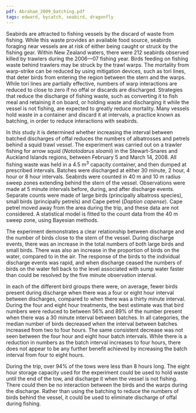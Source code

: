 ```yaml
---
pdf: Abraham_2009_batching.pdf
tags: edward, bycatch, seabird, dragonfly
---
```

Seabirds are attracted to fishing vessels by the discard of waste from fishing. While this waste provides an available food source, seabirds foraging near vessels are at risk of either being caught or struck by the fishing gear. Within New Zealand waters, there were 212 seabirds observed killed by trawlers during the 2006—07 fishing year. Birds feeding on fishing waste behind trawlers may be struck by the trawl warps. The mortality from warp-strike can be reduced by using mitigation devices, such as tori lines, that deter birds from entering the region between the stern and the warps. While tori lines are partially effective, numbers of warp interactions are reduced to close to zero if no offal or discards are discharged. Strategies that reduce the discharge of fishing waste, such as converting it to fish meal and retaining it on board, or holding waste and discharging it while the vessel is not fishing, are expected to greatly reduce mortality. Many vessels hold waste in a container and discard it at intervals, a practice known as batching, in order to reduce interactions with seabirds.

In this study it is determined whether increasing the interval between batched discharges of offal reduces the numbers of albatrosses and petrels behind a squid trawl vessel. The experiment was carried out on a trawler fishing for arrow squid (*Nototodarus sloanii*) in the Stewart-Snares and Auckland Islands regions, between February 5 and March 14, 2008. All fishing waste was held in a 4.5 m<sup>3</sup> capacity container, and then dumped at prescribed intervals. Batches were discharged at either 30 minute, 2 hour, 4 hour or 8 hour intervals. Seabirds were counted in 40 m and 10 m radius sweep zones extending behind the stern of the vessel. Observations were made at 5 minute intervals before, during, and after discharge events. Separate counts were made of large birds (principally albatross species), small birds (principally petrels) and Cape petrel (*Daption capense*). Cape petrel moved away from the area during the trip, and these data are not considered. A statistical model is fitted to the count data from the 40 m sweep zone, using Bayesian methods.

The experiment demonstrates a clear relationship between discharge and the number of birds close to the stern of the vessel. During discharge events, there was an increase in the total numbers of both large birds and small birds. There was also an increase in the proportion of birds on the water, compared to in the air. The response of the birds to the individual discharge events was rapid, and when discharge ceased the numbers of birds on the water fell back to the level associated with sump water faster than could be resolved by the five minute observation interval.

In each of the different bird groups there were, on average, fewer birds present during discharge when there was a four or eight hour interval between discharges, compared to when there was a thirty minute interval. During the four and eight hour treatments, the best estimate was that bird numbers were reduced to between 56% and 89% of the number present when there was a 30 minute interval between batches. In all categories, the median number of birds decreased when the interval between batches increased from two to four hours. The same consistent decrease was not seen between the four hour and eight hour batch intervals. While there is a reduction in numbers as the batch interval increases to four hours, there does not appear to be any further benefit achieved by increasing the batch interval from four to eight hours.

During the trip, over 94% of the tows were less than 8 hours long. The eight hour storage capacity used for the experiment could be used to hold waste until the end of the tow, and discharge it when the vessel is not fishing. There could then be no interaction between the birds and the warps during the discharge. Rather than using the batching to reduce the numbers of birds behind the vessel, it could be used to eliminate discharge of offal during fishing.
